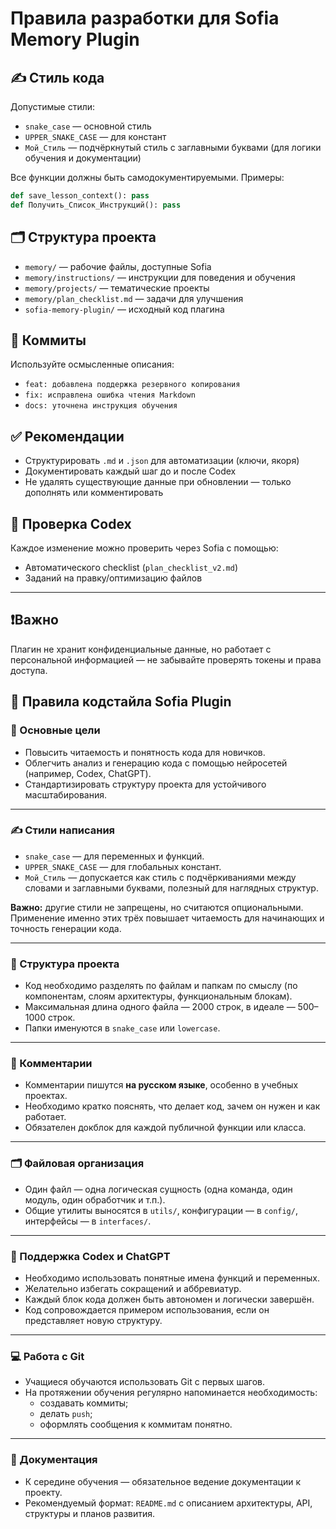 # Правила разработки для Sofia Memory Plugin

## ✍️ Стиль кода

Допустимые стили:
- `snake_case` — основной стиль
- `UPPER_SNAKE_CASE` — для констант
- `Мой_Стиль` — подчёркнутый стиль с заглавными буквами (для логики обучения и документации)

Все функции должны быть самодокументируемыми. Примеры:
```python
def save_lesson_context(): pass
def Получить_Список_Инструкций(): pass
```

## 🗂 Структура проекта

- `memory/` — рабочие файлы, доступные Sofia
- `memory/instructions/` — инструкции для поведения и обучения
- `memory/projects/` — тематические проекты
- `memory/plan_checklist.md` — задачи для улучшения
- `sofia-memory-plugin/` — исходный код плагина

## 📌 Коммиты

Используйте осмысленные описания:
- `feat: добавлена поддержка резервного копирования`
- `fix: исправлена ошибка чтения Markdown`
- `docs: уточнена инструкция обучения`

## ✅ Рекомендации

- Структурировать `.md` и `.json` для автоматизации (ключи, якоря)
- Документировать каждый шаг до и после Codex
- Не удалять существующие данные при обновлении — только дополнять или комментировать

## 📄 Проверка Codex

Каждое изменение можно проверить через Sofia с помощью:
- Автоматического checklist (`plan_checklist_v2.md`)
- Заданий на правку/оптимизацию файлов

---

## ❗Важно

Плагин не хранит конфиденциальные данные, но работает с персональной информацией — не забывайте проверять токены и права доступа.


## 📐 Правила кодстайла Sofia Plugin

### 🧠 Основные цели
- Повысить читаемость и понятность кода для новичков.
- Облегчить анализ и генерацию кода с помощью нейросетей (например, Codex, ChatGPT).
- Стандартизировать структуру проекта для устойчивого масштабирования.

---

### ✍️ Стили написания

- `snake_case` — для переменных и функций.
- `UPPER_SNAKE_CASE` — для глобальных констант.
- `Мой_Стиль` — допускается как стиль с подчёркиваниями между словами и заглавными буквами, полезный для наглядных структур.

**Важно:** другие стили не запрещены, но считаются опциональными. Применение именно этих трёх повышает читаемость для начинающих и точность генерации кода.

---

### 📁 Структура проекта

- Код необходимо разделять по файлам и папкам по смыслу (по компонентам, слоям архитектуры, функциональным блокам).
- Максимальная длина одного файла — 2000 строк, в идеале — 500–1000 строк.
- Папки именуются в `snake_case` или `lowercase`.

---

### 💬 Комментарии

- Комментарии пишутся **на русском языке**, особенно в учебных проектах.
- Необходимо кратко пояснять, что делает код, зачем он нужен и как работает.
- Обязателен докблок для каждой публичной функции или класса.

---

### 🗂 Файловая организация

- Один файл — одна логическая сущность (одна команда, один модуль, один обработчик и т.п.).
- Общие утилиты выносятся в `utils/`, конфигурации — в `config/`, интерфейсы — в `interfaces/`.

---

### 🤖 Поддержка Codex и ChatGPT

- Необходимо использовать понятные имена функций и переменных.
- Желательно избегать сокращений и аббревиатур.
- Каждый блок кода должен быть автономен и логически завершён.
- Код сопровождается примером использования, если он представляет новую структуру.

---

### 💻 Работа с Git

- Учащиеся обучаются использовать Git с первых шагов.
- На протяжении обучения регулярно напоминается необходимость:
  - создавать коммиты;
  - делать `push`;
  - оформлять сообщения к коммитам понятно.

---

### 📘 Документация

- К середине обучения — обязательное ведение документации к проекту.
- Рекомендуемый формат: `README.md` с описанием архитектуры, API, структуры и планов развития.
